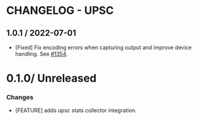 # CHANGELOG - UPSC

## 1.0.1 / 2022-07-01

* [Fixed] Fix encoding errors when capturing output and improve device handling. See [#1354](https://github.com/DataDog/integrations-extras/pull/1354).

0.1.0/ Unreleased
==================

### Changes

* [FEATURE] adds upsc stats collector integration.
